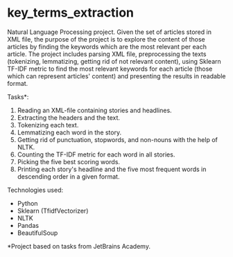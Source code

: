 # key_terms_extraction
Natural Language Processing project.
Given the set of articles stored in XML file, the purpose of the project is to explore the content of those articles by finding the keywords which are the most relevant per each article. The project includes parsing XML file, preprocessing the texts (tokenizing, lemmatizing, getting rid of not relevant content), using Sklearn TF-IDF metric to find the most relevant keywords for each article (those which can represent articles' content) and presenting the results in readable format.

Tasks*:
1. Reading an XML-file containing stories and headlines.
2. Extracting the headers and the text.
3. Tokenizing each text.
4. Lemmatizing each word in the story.
5. Getting rid of punctuation, stopwords, and non-nouns with the help of NLTK.
6. Counting the TF-IDF metric for each word in all stories.
7. Picking the five best scoring words.
8. Printing each story's headline and the five most frequent words in descending order in a given format.

Technologies used:
- Python
- Sklearn (TfidfVectorizer) 
- NLTK
- Pandas
- BeautifulSoup


*Project based on tasks from JetBrains Academy. 
